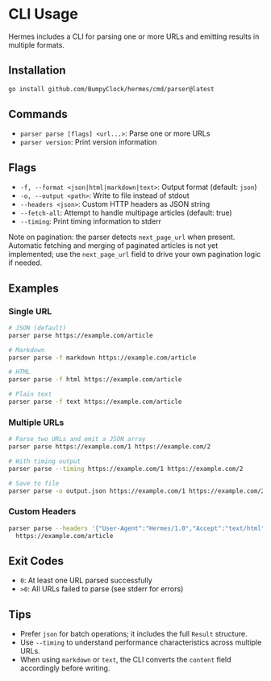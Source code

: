 # CLI Usage

Hermes includes a CLI for parsing one or more URLs and emitting results in multiple formats.

## Installation

```bash
go install github.com/BumpyClock/hermes/cmd/parser@latest
```

## Commands

- `parser parse [flags] <url...>`: Parse one or more URLs
- `parser version`: Print version information

## Flags

- `-f, --format <json|html|markdown|text>`: Output format (default: `json`)
- `-o, --output <path>`: Write to file instead of stdout
- `--headers <json>`: Custom HTTP headers as JSON string
- `--fetch-all`: Attempt to handle multipage articles (default: true)
- `--timing`: Print timing information to stderr

Note on pagination: the parser detects `next_page_url` when present. Automatic fetching and merging of paginated articles is not yet implemented; use the `next_page_url` field to drive your own pagination logic if needed.

## Examples

### Single URL

```bash
# JSON (default)
parser parse https://example.com/article

# Markdown
parser parse -f markdown https://example.com/article

# HTML
parser parse -f html https://example.com/article

# Plain text
parser parse -f text https://example.com/article
```

### Multiple URLs

```bash
# Parse two URLs and emit a JSON array
parser parse https://example.com/1 https://example.com/2

# With timing output
parser parse --timing https://example.com/1 https://example.com/2

# Save to file
parser parse -o output.json https://example.com/1 https://example.com/2
```

### Custom Headers

```bash
parser parse --headers '{"User-Agent":"Hermes/1.0","Accept":"text/html"}' \
  https://example.com/article
```

## Exit Codes

- `0`: At least one URL parsed successfully
- `>0`: All URLs failed to parse (see stderr for errors)

## Tips

- Prefer `json` for batch operations; it includes the full `Result` structure.
- Use `--timing` to understand performance characteristics across multiple URLs.
- When using `markdown` or `text`, the CLI converts the `content` field accordingly before writing.

